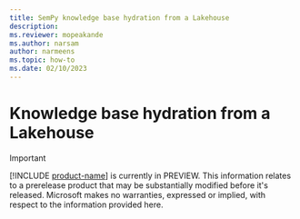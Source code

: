 ```yaml
---
title: SemPy knowledge base hydration from a Lakehouse
description:
ms.reviewer: mopeakande
ms.author: narsam
author: narmeens
ms.topic: how-to 
ms.date: 02/10/2023
---
```


# Knowledge base hydration from a Lakehouse

> [!IMPORTANT]
> [!INCLUDE [product-name](../includes/product-name.md)] is currently in PREVIEW. This information relates to a prerelease product that may be substantially modified before it's released. Microsoft makes no warranties, expressed or implied, with respect to the information provided here.
